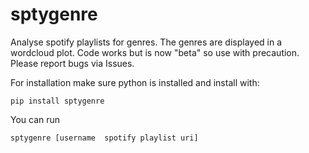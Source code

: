 # sptygenre
Analyse spotify playlists for genres.
The genres are displayed in a wordcloud plot.
Code works but is now "beta" so use with precaution.
Please report bugs via Issues.

For installation make sure python is installed and install with:
```
pip install sptygenre
```

You can run
```
sptygenre [username  spotify playlist uri]
```
